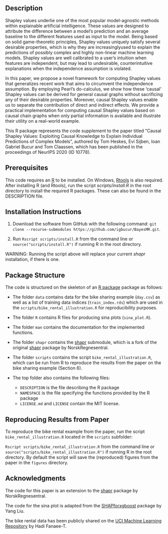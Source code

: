 Description
--------------

Shapley values underlie one of the most popular model-agnostic methods within 
explainable artificial intelligence. These values are designed to attribute the 
difference between a model’s prediction and an average baseline to the different 
features used as input to the model. Being based on solid game-theoretic principles, 
Shapley values uniquely satisfy several desirable properties, which is why they 
are increasinglyused to explain the predictions of possibly complex and highly 
non-linear machine learning models. Shapley values are well calibrated to a 
user’s intuition when features are independent, but may lead to undesirable, 
counterintuitive explanations when the independence assumption is violated.

In this paper, we propose a novel framework for computing Shapley values that
generalizes recent work that aims to circumvent the independence assumption.
By employing Pearl’s do-calculus, we show how these ‘causal’ Shapley values
can be derived for general causal graphs without sacrificing any of their desirable
properties. Moreover, causal Shapley values enable us to separate the contribution
of direct and indirect effects. We provide a practical implementation for computing
causal Shapley values based on causal chain graphs when only partial information
is available and illustrate their utility on a real-world example.

This R package represents the code supplement to the paper titled “Causal Shapley 
Values: Exploiting Causal Knowledge to Explain Individual Predictions of Complex Models”, 
authored by Tom Heskes, Evi Sijben, Ioan Gabriel Bucur and Tom Claassen, 
which has been published in the proceedings of NeurIPS 2020 (ID 10778).


Prerequisites
--------------
This code requires an [R](https://cran.r-project.org/) to be installed. On 
Windows, [Rtools](https://cran.r-project.org/bin/windows/Rtools/) is also required. 
After installing R (and Rtools), run the script *scripts/install.R* in the root directory 
to install the required R packages. These can also be found in the DESCRIPTION file.


Installation Instructions
--------------

1. Download the software from GitHub with the following command:
`git clone --recurse-submodules https://github.com/igbucur/BayesMR.git`.

2. Run `Rscript scripts/install.R` from the command line or `source("scripts/install.R")` 
if running R in the root directory.

WARNING: Running the script above will replace your current *shapr* installation, if there is one.


Package Structure
--------------
The code is structured on the skeleton of an [R package](https://r-pkgs.org/index.html) 
package as follows:

- The folder `data` contains data for the bike sharing example (`day.csv`) as
well as a list of training data indices (`train_index.rds`) which are used in the `scripts/bike_rental_illustration.R` for reproducibility purposes.

- The folder `R` contains R files for producing sina plots (`sina_plot.R`).

- The folder `man` contains the documentation for the implemented functions.

- The folder `shapr` contains the [shapr](https://gitlab.science.ru.nl/gbucur/shapr) submodule, 
which is a fork of the original [shapr](https://github.com/NorskRegnesentral/shapr) package by NorskRegnesentral.

- The folder `scripts` contains the script `bike_rental_illustration.R`, which 
can be run from R to reproduce the results from the paper on the bike sharing
example (Section 6).

- The top folder also contains the following files:
  - `DESCRIPTION` is the file describing the R package
  - `NAMESPACE` is the file specifying the functions provided by the R package
  - `LICENSE.md` and `LICENSE` contain the MIT license.


Reproducing Results from Paper
--------------

To reproduce the bike rental example from the paper, run the script 
`bike_rental_illustration.R` located in the `scripts` subfolder:

`Rscript scripts/bike_rental_illustration.R` from the command line or `source("scripts/bike_rental_illustration.R")` if running R in the root directory.
By default the script will save the (reproduced) figures from the paper in the `figures` directory.


Acknowledgments
--------------

The code for this paper is an extension to the [shapr](https://github.com/NorskRegnesentral/shapr) package by NorskRegnesentral.

The code for the sina plot is adapted from the [SHAPforxgboost](https://cran.r-project.org/web/packages/SHAPforxgboost/index.html) package by Yang Liu.

The bike rental data has been publicly shared on the [UCI Machine Learning Repository](https://archive.ics.uci.edu/ml/datasets/bike+sharing+dataset) by Hadi Fanaee-T.
